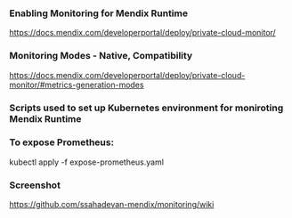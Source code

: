 
### Enabling Monitoring for Mendix Runtime


https://docs.mendix.com/developerportal/deploy/private-cloud-monitor/

### Monitoring Modes - Native, Compatibility

https://docs.mendix.com/developerportal/deploy/private-cloud-monitor/#metrics-generation-modes


### Scripts used to set up Kubernetes environment for moniroting Mendix Runtime


### To expose Prometheus:

kubectl apply -f expose-prometheus.yaml



### Screenshot

https://github.com/ssahadevan-mendix/monitoring/wiki
